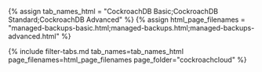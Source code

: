 {% assign tab_names_html = "CockroachDB Basic;CockroachDB Standard;CockroachDB Advanced" %}
{% assign html_page_filenames = "managed-backups-basic.html;managed-backups.html;managed-backups-advanced.html" %}

{% include filter-tabs.md tab_names=tab_names_html page_filenames=html_page_filenames page_folder="cockroachcloud" %}